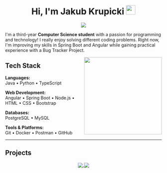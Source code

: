 <h1 align="center">Hi, I'm Jakub Krupicki <img width="30px" src="https://raw.githubusercontent.com/iampavangandhi/iampavangandhi/master/gifs/Hi.gif"></h1>
<p align="center">
  <a href="https://github.com/DenverCoder1/readme-typing-svg">
    <img src="https://readme-typing-svg.herokuapp.com/?font=Source+Code+Pro&color=00bfff&size=20&lines=Welcome+to+my+GitHub+Profile!;I'm+a+3rd+year+Computer+Science+student;Learning+new+technologies+every+day!"/>
  </a>
</p>

<p align="left">
  I'm a third-year <strong>Computer Science student</strong> with a passion for programming and technology! I really enjoy solving different coding problems. Right now, I'm improving my skills in Spring Boot and Angular while gaining practical experience with a Bug Tracker Project.
</p>

<picture> <img align="right" src="https://github-readme-stats.vercel.app/api/top-langs/?username=JAQBKRU&layout=compact&theme=radical" width = 250px height = 250px></picture>

## Tech Stack
**Languages:**  
Java • Python • TypeScript

**Web Development:**  
Angular • Spring Boot • Node.js • HTML • CSS • Bootstrap

**Databases:**  
PostgreSQL • MySQL

**Tools & Platforms:**  
Git • Docker • Postman • GitHub

<!--**Current Projects**:  
BugTracker Project - [Check out!](https://github.com/JAQBKRU/)
-->
---

<!-- Section for Projects -->
<h2>Projects</h2>
<div align="center">
  <a href="https://github.com/JAQBKRU/library-management-api">
    <img align="center" src="https://github-readme-stats.vercel.app/api/pin/?username=JAQBKRU&repo=library-management-api&theme=tokyonight" />
  </a>
  <a href="https://github.com/JAQBKRU/bug-tracker">
    <img align="center" src="https://github-readme-stats.vercel.app/api/pin/?username=JAQBKRU&repo=bug-tracker&theme=tokyonight" />
  </a>
</div>

<!-- Technologies I Know -->
<!--<div align="center">
  <h2>Technologies That I Know</h2>
  <p>
    <a href="https://skillicons.dev">
      <img src="https://skillicons.dev/icons?i=angular,bootstrap,cpp,css,docker,fastapi,git,js,php,postman,postgres,py,react,spring,unity,ubuntu,java,github,html,linux,mysql=14" />
    </a>
  </p>
</div>
-->
